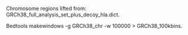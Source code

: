 
Chromosome regions lifted from: GRCh38_full_analysis_set_plus_decoy_hla.dict.

Bedtools makewindows -g GRCh38_chr -w 100000 > GRCh38_100kbins.

